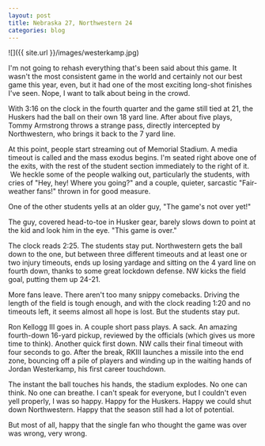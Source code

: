 ```yaml
---
layout: post
title: Nebraska 27, Northwestern 24
categories: blog
---
```


![]({{ site.url }}/images/westerkamp.jpg)

I'm not going to rehash everything that's been said about this game. It wasn't the most consistent game in the world and certainly not our best game this year, even, but it had one of the most exciting long-shot finishes I've seen. Nope, I want to talk about being in the crowd.

With 3:16 on the clock in the fourth quarter and the game still tied at 21, the Huskers had the ball on their own 18 yard line. After about five plays, Tommy Armstrong throws a strange pass, directly intercepted by Northwestern, who brings it back to the 7 yard line.

At this point, people start streaming out of Memorial Stadium. A media timeout is called and the mass exodus begins. I'm seated right above one of the exits, with the rest of the student section immediately to the right of it.  We heckle some of the people walking out, particularly the students, with cries of "Hey, hey! Where you going?" and a couple, quieter, sarcastic "Fair-weather fans!" thrown in for good measure.

One of the other students yells at an older guy, "The game's not over yet!"

The guy, covered head-to-toe in Husker gear, barely slows down to point at the kid and look him in the eye. "This game is over."

The clock reads 2:25. The students stay put. Northwestern gets the ball down to the one, but between three different timeouts and at least one or two injury timeouts, ends up losing yardage and sitting on the 4 yard line on fourth down, thanks to some great lockdown defense. NW kicks the field goal, putting them up 24-21.

More fans leave. There aren't too many snippy comebacks. Driving the length of the field is tough enough, and with the clock reading 1:20 and no timeouts left, it seems almost all hope is lost. But the students stay put.

Ron Kellogg III goes in. A couple short pass plays. A sack. An amazing fourth-down 16-yard pickup, reviewed by the officials (which gives us more time to think). Another quick first down. NW calls their final timeout with four seconds to go. After the break, RKIII launches a missile into the end zone, bouncing off a pile of players and winding up in the waiting hands of Jordan Westerkamp, his first career touchdown.

The instant the ball touches his hands, the stadium explodes. No one can think. No one can breathe. I can't speak for everyone, but I couldn't even yell properly, I was so happy. Happy for the Huskers. Happy we could shut down Northwestern. Happy that the season still had a lot of potential.

But most of all, happy that the single fan who thought the game was over was wrong, very wrong.
